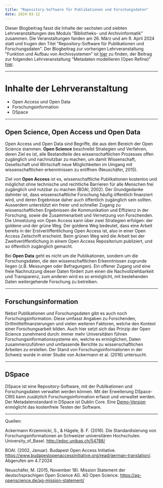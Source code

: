 ```yaml
---
title: "Repository-Software für Publikationen und Forschungsdaten"
date: 2024-03-12
---
```

Dieser Blogbeitrag fasst die Inhalte der sechsten und siebten Lehrveranstaltungen des Moduls "Bibliotheks- und Archivinformatik" zusammen. Die Veranstaltungen fanden am 26. März und am 9. April 2024 statt und trugen den Titel "Repository-Software für Publikationen und Forschungsdaten".
Der Blogbeitrag zur vorherigen Lehrveranstaltung "Funktion und Aufbau von Archivsystemen" ist [hier](https://anna-staub.github.io/lerntagebuch_bain/2024/03/12/archivsysteme.html) zu finden, der Beitrag zur folgenden Lehrveranstaltung "Metadaten modellieren (Open Refine)" [hier](https://anna-staub.github.io/lerntagebuch_bain/2024/03/30/metadaten_schnittstellen_1_openrefine.html).

-----

# Inhalte der Lehrveranstaltung
-	Open Access und Open Data
-	Forschungsinformation
-	DSpace

-----

## Open Science, Open Access und Open Data
Open Access und Open Data sind Begriffe, die aus dem Bereich der Open Science stammen. **Open Science** beschreibt Strategien und Verfahren, deren Ziel es ist, alle Bestandteile des wissenschaftlichen Prozesses offen zugänglich und nachnutzbar zu machen, um damit Wissenschaft, Gesellschaft und Wirtschaft neue Möglichkeiten im Umgang mit wissenschaftlichen erkenntnissen zu eröffnen (Neuschäfer, 2015).

Ziel von **Open Access** ist es, wissenschaftliche Publikationen kostenlos und möglichst ohne technische und rechtliche Barrieren für alle Menschen frei zugänglich und nutzbar zu machen (BOAI, 2002). Der Grundgedanke dahinter ist, dass wissenschaftliche Forschung häufig öffentlich finanziert wird, und deren Ergebnisse daher auch öffentlich zugänglich sein sollten. Ausserdem unterstützt ein freier und schneller Zugang zu wissenschaftlichen Ergebnissen die Kommunikation und Effizienz in der Forschung, sowie die Zusammenarbeit und Vernetzung von Forschenden. Die Umsetzung von Open Access kann über zwei Strategien erfolgen: der goldene und der grüne Weg. Der goldene Weg bedeutet, dass eine Arbeit bereits in der Erstveröffentlichung Open Access ist, also in einer Open Access Zeitschrift erscheint. Beim grünen Weg wird die Arbeit bei der Zweitveröffentlichung in einem Open Access Repositorium publiziert, und so öffentlich zugänglich gemacht. 

Bei **Open Data** geht es nicht um die Publikationen, sondern um die Forschungsdaten, die den wissenschaftlichen Erkenntnissen zugrunde liegen (z.B. Messungen oder Befragungen). Ein offener Zugang und eine freie Nachnutzung dieser Daten fördert zum einen die Nachvollziehbarkeit und Transparenz, zum anderen wird es so ermöglicht, mit bestehenden Daten weitergehende Forschung zu betreiben.

-----

## Forschungsinformation
Nebst Publikationen und Forschungsdaten gibt es auch noch Forschungsinformation. Diese umfasst Angaben zu Forschenden, Drittmittelfinanzierungen und vielen weiteren Faktoren, welche den Kontext einer Forschungsarbeit bilden. Auch hier setzt sich das Prinzip der Open Science zunehmend durch: immer mehr Universitäten führen Forschungsinformationssysteme ein, welche es ermöglichen, Daten zusammenzuführen und umfassende Berichte zu wissenschaftlichen Arbeiten zu erstellen. Der Stand von Forschungsinformationen in der Schweiz wurde in einer Studie von Ackermann et al. (2016) untersucht.

-----

## DSpace
DSpace ist eine Repository-Software, mit der Publikationen und Forschungsdaten verwaltet werden können. Mit der Erweiterung DSpace-CRIS kann zusätzlich Forschungsinformation erfasst und verwaltet werden. Der Metadatenstandard in DSpace ist Dublin Core. Eine [Demo-Version](https://demo.dspace.org/home) ermöglicht das kostenfreie Testen der Software.

-----



Quellen:

Ackermann Krzemnicki, S., & Hägele, B. F. (2016). Die Standardisierung von Forschungsinformationen an Schweizer universitären Hochschulen. University_of_Basel. http://edoc.unibas.ch/54788/

BOAI. (2002, Januar). Budapest Open Access Initiative. https://www.budapestopenaccessinitiative.org/read/german-translation/. Abgerufen am 4.7.2024

Neuschäfer, M. (2015, November 18). Mission Statement der deutschsprachigen Open Science AG. AG Open Science. https://ag-openscience.de/ag-mission-statement/
